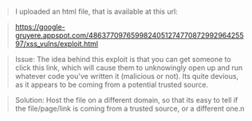 >I uploaded an html file, that is available at this url:

>https://google-gruyere.appspot.com/486377097659982405127477087299296425597/xss_vulns/exploit.html 

>Issue: The idea behind this exploit is that you can get someone to click this link, which will cause them to unknowingly open up and run whatever code you've written it (malicious or not). Its quite devious, as it appears to be coming from a potential trusted source.

>Solution: Host the file on a different domain, so that its easy to tell if the file/page/link is coming from a trusted source, or a different one.n
